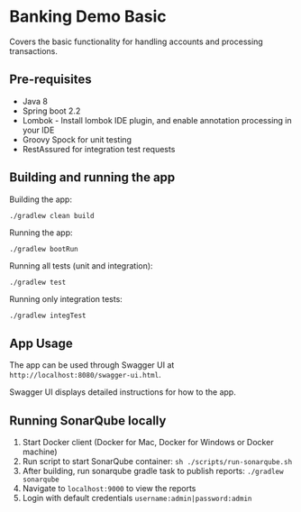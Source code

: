 # Banking Demo Basic

Covers the basic functionality for handling accounts and processing transactions.

## Pre-requisites

- Java 8
- Spring boot 2.2
- Lombok - Install lombok IDE plugin, and enable annotation processing in your IDE
- Groovy Spock for unit testing
- RestAssured for integration test requests

## Building and running the app
Building the app:
```bash
./gradlew clean build
```

Running the app:
```
./gradlew bootRun
```

Running all tests (unit and integration):
```
./gradlew test
```

Running only integration tests:
```
./gradlew integTest
```

## App Usage
The app can be used through Swagger UI at `http://localhost:8080/swagger-ui.html`.

Swagger UI displays detailed instructions for how to the app.

## Running SonarQube locally
1) Start Docker client (Docker for Mac, Docker for Windows or Docker machine)
2) Run script to start SonarQube container: 
`sh ./scripts/run-sonarqube.sh`
3) After building, run sonarqube gradle task to publish reports:
`./gradlew sonarqube`
4) Navigate to `localhost:9000` to view the reports
5) Login with default credentials `username:admin|password:admin`